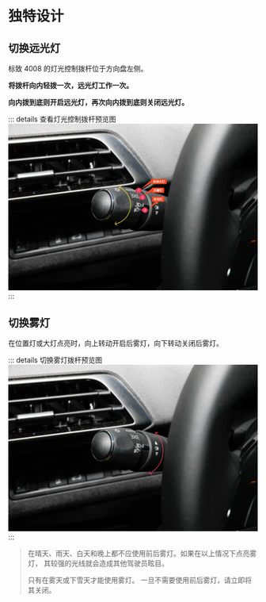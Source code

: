 # 独特设计

## 切换远光灯

标致 4008 的灯光控制拨杆位于方向盘左侧。

**将拨杆向内轻拨一次，远光灯工作一次。**

**向内拨到底则开启远光灯，再次向内拨到底则关闭远光灯。**

::: details 查看灯光控制拨杆预览图
![](images/unique-design/light-control-lever.jpg)
:::

## 切换雾灯

在位置灯或大灯点亮时，向上转动开启后雾灯，向下转动关闭后雾灯。

::: details 切换雾灯拨杆预览图
![](images/unique-design/fog-light-control-lever.jpg)
:::

> 在晴天、雨天、白天和晚上都不应使用前后雾灯。如果在以上情况下点亮雾灯， 其较强的光线就会造成其他驾驶员眩目。
> 
> 只有在雾天或下雪天才能使用雾灯。 一旦不需要使用前后雾灯，请立即将其关闭。
 